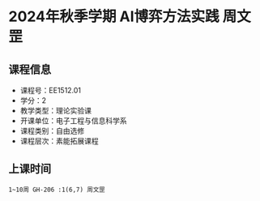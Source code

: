 # 2024年秋季学期 AI博弈方法实践 周文罡






## 课程信息

- 课程号：EE1512.01
- 学分：2
- 教学类型：理论实验课
- 开课单位：电子工程与信息科学系
- 课程类别：自由选修
- 课程层次：素能拓展课程

## 上课时间

```
1~10周 GH-206 :1(6,7) 周文罡
```

